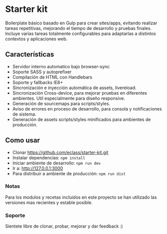 # Starter kit

Boilerplate básico basado en Gulp para crear sites/apps, evitando realizar tareas repetitivas, mejorando el tiempo de desarrollo y pruebas finales. Incluye varias tareas totalmente configurables para adaptarlas a distintos contextos y aplicaciones web.

## Características

* Servidor interno automatico bajo browser-sync
* Soporte SASS y autoprefixer
* Compilación de HTML con Handlebars
* Soporte y fallbacks IE8+
* Sincronización e inyección automática de assets, livereload.
* Sincronización Cross-device, para mejorar pruebas en diferentes ambientes. Util especialmente para diseño responsive.
* Generación de sourcemaps para scripts/styles.
* Aviso de errores en proceso de desarrollo, para consola y notificaciones de sistema.
* Generación de assets scripts/styles minificados para ambientes de producción.

## Como usar

* Clonar https://github.com/eclass/starter-kit.git
* Instalar dependencias: ```npm install```
* Iniciar ambiente de desarrollo: ```npm run dev```
* Ir a: http://127.0.0.1:3000
* Para distribuir a ambiente de producción: ```npm run dist```

### Notas
Para los modulos y recetas incluidos en este proyecto se han utilizado las versiones mas recientes y estable posible.

### Soporte
Sientete libre de clonar, probar, mejorar y dar feedback :)
